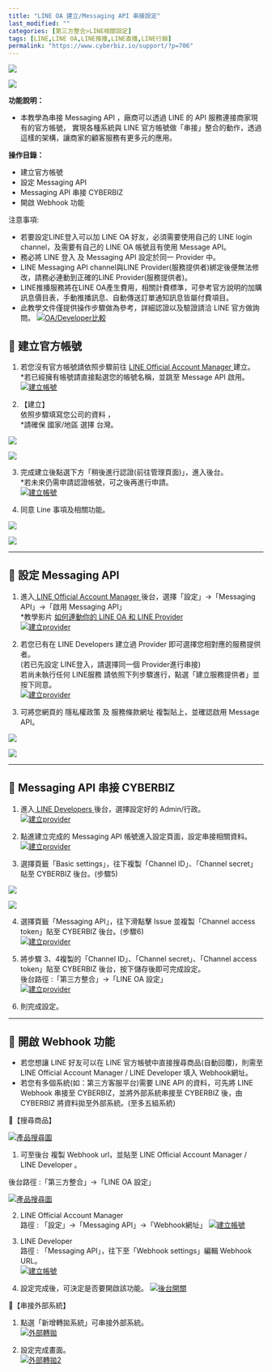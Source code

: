 ```yaml
---
title: "LINE OA 建立/Messaging API 串接設定"
last_modified: ""
categories: [第三方整合>LINE相關設定]
tags: [LINE,LINE OA,LINE推播,LINE直播,LINE行銷]
permalink: "https://www.cyberbiz.io/support/?p=706"
---
```


![](https://www.cyberbiz.io/support/wp-content/uploads/適用站別.png)

[![](https://www.cyberbiz.io/support/wp-content/uploads/台灣站.png)](https://www.cyberbiz.io/support/?page_id=2490)

**功能說明：**  

* 本教學為串接 Messaging API ，廠商可以透過 LINE 的 API 服務連接商家現有的官方帳號， 實現各種系統與 LINE 官方帳號做「串接」整合的動作，透過這樣的架構，讓商家的顧客服務有更多元的應用。 

**操作目錄：**

* 建立官方帳號 
* 設定 Messaging API
* Messaging API 串接 CYBERBIZ
* 開啟 Webhook 功能

注意事項:  

* 若要設定LINE登入可以加 LINE OA 好友，必須需要使用自己的 LINE login channel，及需要有自己的 LINE OA 帳號且有使用 Message API。
* 務必將 LINE 登入 及 Messaging API 設定於同一 Provider 中。
* LINE Messaging API channel與LINE Provider(服務提供者)綁定後便無法修改，請務必連動到正確的LINE Provider(服務提供者)。
* LINE推播服務將在LINE OA產生費用，相關計費標準，可參考官方說明的加購訊息價目表，手動推播訊息、自動傳送訂單通知訊息皆屬付費項目。
* 此教學文件僅提供操作步驟做為參考，詳細認證以及驗證請洽 LINE 官方做詢問。 
[![OA/Developer比較](https://www.cyberbiz.io/support/wp-content/uploads/LINE-Messaging-API-設定01.png)](https://www.cyberbiz.io/support/wp-content/uploads/LINE-Messaging-API-設定01.png)



## 📌 建立官方帳號



1. 若您沒有官方帳號請依照步驟前往 [ LINE Official Account Manager ](https://manager.line.biz/?status=success&status=success) 建立。  
*若已經擁有帳號請直接點選您的帳號名稱，並跳至 Message API 啟用。 [![建立帳號](https://www.cyberbiz.io/support/wp-content/uploads/LINE-Messaging-API-設定02.png)](https://www.cyberbiz.io/support/wp-content/uploads/LINE-Messaging-API-設定02.png)


2. 【建立】  
依照步驟填寫您公司的資料 ，  
*請確保 國家/地區 選擇 台灣。  

[![](https://www.cyberbiz.io/support/wp-content/uploads/LINE-Messaging-API-設定03.png)](https://www.cyberbiz.io/support/wp-content/uploads/LINE-Messaging-API-設定03.png)

[![](https://www.cyberbiz.io/support/wp-content/uploads/LINE-Messaging-API-設定04.png)](https://www.cyberbiz.io/support/wp-content/uploads/LINE-Messaging-API-設定04.png)



3. 完成建立後點選下方「稍後進行認證(前往管理頁面)」，進入後台。  
*若未來仍需申請認證帳號，可之後再進行申請。  
[![建立帳號](https://www.cyberbiz.io/support/wp-content/uploads/LINE-Messaging-API-設定05.png)](https://www.cyberbiz.io/support/wp-content/uploads/LINE-Messaging-API-設定05.png)



4. 同意 Line 事項及相關功能。  

[![](https://www.cyberbiz.io/support/wp-content/uploads/LINE-Messaging-API-設定06.png)](https://www.cyberbiz.io/support/wp-content/uploads/LINE-Messaging-API-設定06.png)

[![](https://www.cyberbiz.io/support/wp-content/uploads/LINE-Messaging-API-設定07.png)](https://www.cyberbiz.io/support/wp-content/uploads/LINE-Messaging-API-設定07.png)





* * *

## 📌 設定 Messaging API




1. 進入[ LINE Official Account Manager ](https://manager.line.biz/?status=success&status=success) 後台，選擇「設定」→「Messaging API」→「啟用 Messaging API」  
*教學影片 [如何連動你的 LINE OA 和 LINE Provider](https://www.awesomescreenshot.com/video/18731397?key=f8d19d8913645bd40a7d7cec93269c4a)   
[![建立provider](https://www.cyberbiz.io/support/wp-content/uploads/LINE-Messaging-API-設定08.png)](https://www.cyberbiz.io/support/wp-content/uploads/LINE-Messaging-API-設定08.png)



2. 若您已有在 LINE Developers 建立過 Provider 即可選擇您相對應的服務提供者。  
(若已先設定 LINE登入，請選擇同一個 Provider進行串接)  
若尚未執行任何 LINE服務 請依照下列步驟進行，點選「建立服務提供者」並按下同意。  
[![建立provider](https://www.cyberbiz.io/support/wp-content/uploads/LINE-Messaging-API-設定09.png)](https://www.cyberbiz.io/support/wp-content/uploads/LINE-Messaging-API-設定09.png)



3. 可將您網頁的 隱私權政策 及 服務條款網址 複製貼上，並確認啟用 Message API。  

[![](https://www.cyberbiz.io/support/wp-content/uploads/LINE-Messaging-API-設定10.png)](https://www.cyberbiz.io/support/wp-content/uploads/LINE-Messaging-API-設定10.png)

[![](https://www.cyberbiz.io/support/wp-content/uploads/LINE-Messaging-API-設定11.png)](https://www.cyberbiz.io/support/wp-content/uploads/LINE-Messaging-API-設定11.png)





* * *

## 📌 Messaging API 串接 CYBERBIZ




1. 進入[  LINE Developers ](https://developers.line.biz/en/?status=success) 後台，選擇設定好的 Admin/行政。   
[![建立provider](https://www.cyberbiz.io/support/wp-content/uploads/LINE-Messaging-API-設定13.png)](https://www.cyberbiz.io/support/wp-content/uploads/LINE-Messaging-API-設定13.png)



2. 點進建立完成的 Messaging API 帳號進入設定頁面，設定串接相關資料。   
[![建立provider](https://www.cyberbiz.io/support/wp-content/uploads/LINE-Messaging-API-設定14.png)](https://www.cyberbiz.io/support/wp-content/uploads/LINE-Messaging-API-設定14.png)



3. 選擇頁籤「Basic settings」，往下複製「Channel ID」、「Channel secret」貼至 CYBERBIZ 後台。(步驟5)   

[![](https://www.cyberbiz.io/support/wp-content/uploads/LINE-Messaging-API-設定16.png)](https://www.cyberbiz.io/support/wp-content/uploads/LINE-Messaging-API-設定16.png)

[![](https://www.cyberbiz.io/support/wp-content/uploads/LINE-Messaging-API-設定17.png)](https://www.cyberbiz.io/support/wp-content/uploads/LINE-Messaging-API-設定17.png)



4. 選擇頁籤「Messaging API」，往下滑點擊 Issue 並複製「Channel access token」貼至 CYBERBIZ 後台。(步驟6)   
[![建立provider](https://www.cyberbiz.io/support/wp-content/uploads/LINE-Messaging-API-設定18.png)](https://www.cyberbiz.io/support/wp-content/uploads/LINE-Messaging-API-設定18.png)



5. 將步驟 3、4複製的「Channel ID」、「Channel secret」、「Channel access token」貼至 CYBERBIZ 後台，按下儲存後即可完成設定。  
後台路徑 :「第三方整合」→「LINE OA 設定」  
[![建立provider](https://www.cyberbiz.io/support/wp-content/uploads/LINE-Messaging-API-設定19.png)](https://www.cyberbiz.io/support/wp-content/uploads/LINE-Messaging-API-設定19.png)



6. 則完成設定。

* * *



## 📌 開啟 Webhook 功能



* 若您想讓 LINE 好友可以在 LINE 官方帳號中直接搜尋商品(自動回覆)，則需至 LINE Official Account Manager / LINE Developer 填入 Webhook網址。
* 若您有多個系統(如：第三方客服平台)需要 LINE API 的資料，可先將 LINE Webhook 串接至 CYBERBIZ，並將外部系統串接至 CYBERBIZ 後，由 CYBERBIZ 將資料拋至外部系統。(至多五組系統)



📍【搜尋商品】

[![產品搜尋圖](https://www.cyberbiz.io/support/wp-content/uploads/LINE-Messaging-API-設定20.png)](https://www.cyberbiz.io/support/wp-content/uploads/LINE-Messaging-API-設定20.png)  


1. 可至後台 複製 Webhook url，並貼至 LINE Official Account Manager / LINE Developer 。   

後台路徑 :「第三方整合」→「LINE OA 設定」  

[![產品搜尋圖](https://www.cyberbiz.io/support/wp-content/uploads/LINE-Messaging-API-設定21.png)](https://www.cyberbiz.io/support/wp-content/uploads/LINE-Messaging-API-設定21.png)



2. LINE Official Account Manager  
路徑 : 「設定」→「Messaging API」→「Webhook網址」
[![建立帳號](https://www.cyberbiz.io/support/wp-content/uploads/LINE-Messaging-API-設定12.png)](https://www.cyberbiz.io/support/wp-content/uploads/LINE-Messaging-API-設定12.png)




3. LINE Developer  
路徑 :  「Messaging API」，往下至「Webhook settings」編輯 Webhook URL。  
[![建立帳號](https://www.cyberbiz.io/support/wp-content/uploads/LINE-Messaging-API-設定15.png)](https://www.cyberbiz.io/support/wp-content/uploads/LINE-Messaging-API-設定15.png)



4. 設定完成後，可決定是否要開啟該功能。 [![後台開關](https://www.cyberbiz.io/support/wp-content/uploads/LINE-Messaging-API-設定22.png)](https://www.cyberbiz.io/support/wp-content/uploads/LINE-Messaging-API-設定22.png)


📍【串接外部系統】

1. 點選「新增轉拋系統」可串接外部系統。  
[![外部轉拋](https://www.cyberbiz.io/support/wp-content/uploads/LINE-Messaging-API-設定23.png)](https://www.cyberbiz.io/support/wp-content/uploads/LINE-Messaging-API-設定23.png)



2. 設定完成畫面。  
[![外部轉拋2](https://www.cyberbiz.io/support/wp-content/uploads/LINE-Messaging-API-設定24.png)](https://www.cyberbiz.io/support/wp-content/uploads/LINE-Messaging-API-設定24.png)



